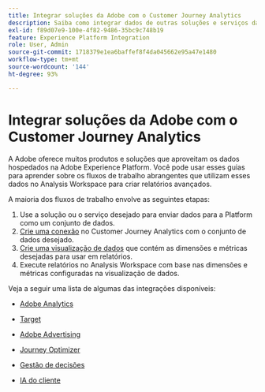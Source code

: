 ```yaml
---
title: Integrar soluções da Adobe com o Customer Journey Analytics
description: Saiba como integrar dados de outras soluções e serviços da Adobe.
exl-id: f89d07e9-100e-4f82-9486-35bc9c748b19
feature: Experience Platform Integration
role: User, Admin
source-git-commit: 1718379e1ea6baffef8f4da045662e95a47e1480
workflow-type: tm+mt
source-wordcount: '144'
ht-degree: 93%

---
```


# Integrar soluções da Adobe com o Customer Journey Analytics

A Adobe oferece muitos produtos e soluções que aproveitam os dados hospedados na Adobe Experience Platform. Você pode usar esses guias para aprender sobre os fluxos de trabalho abrangentes que utilizam esses dados no Analysis Workspace para criar relatórios avançados.

A maioria dos fluxos de trabalho envolve as seguintes etapas:

1. Use a solução ou o serviço desejado para enviar dados para a Platform como um conjunto de dados.
2. [Crie uma conexão](/help/connections/create-connection.md) no Customer Journey Analytics com o conjunto de dados desejado.
3. [Crie uma visualização de dados](/help/data-views/create-dataview.md) que contém as dimensões e métricas desejadas para usar em relatórios.
4. Execute relatórios no Analysis Workspace com base nas dimensões e métricas configuradas na visualização de dados.

Veja a seguir uma lista de algumas das integrações disponíveis:

* [Adobe Analytics](/help/integrations/aa.md)

* [Target](/help/integrations/at.md)

* [Adobe Advertising](/help/integrations/advertising.md)

* [Journey Optimizer](/help/integrations/ajo.md)

* [Gestão de decisões](/help/integrations/ajo-od.md)

* [IA do cliente](/help/integrations/customer-ai.md)
